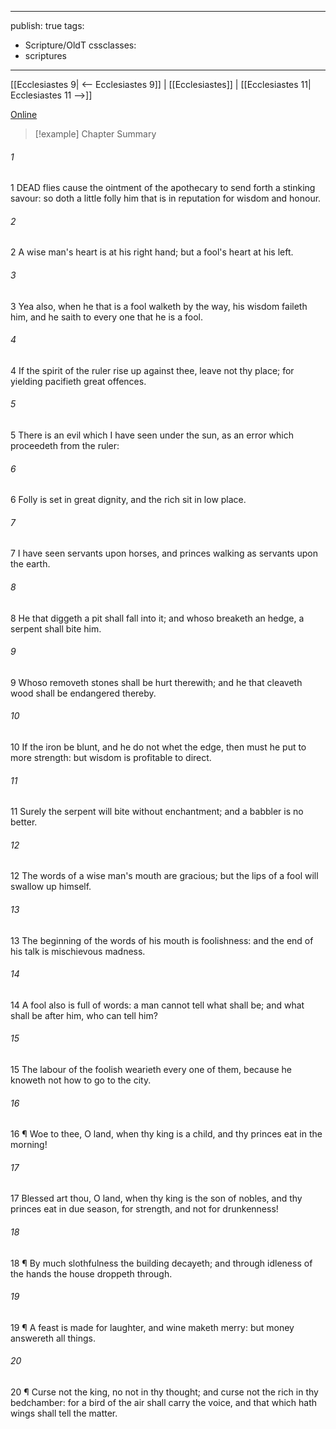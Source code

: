 

---
publish: true
tags:
  - Scripture/OldT
cssclasses:
  - scriptures
---
[[Ecclesiastes 9| <-- Ecclesiastes 9]] | [[Ecclesiastes]] | [[Ecclesiastes 11| Ecclesiastes 11 -->]]

[Online](https://churchofjesuschrist.org/study/scriptures/ot/eccl/10?lang=eng)

>[!example] Chapter Summary
>
###### 1
1 DEAD flies cause the ointment of the apothecary to send forth a stinking savour: so doth a little folly him that is in reputation for wisdom and honour.
###### 2
2 A wise man's heart is at his right hand; but a fool's heart at his left.
###### 3
3 Yea also, when he that is a fool walketh by the way, his wisdom faileth him, and he saith to every one that he is a fool.
###### 4
4 If the spirit of the ruler rise up against thee, leave not thy place; for yielding pacifieth great offences.
###### 5
5 There is an evil which I have seen under the sun, as an error which proceedeth from the ruler:
###### 6
6 Folly is set in great dignity, and the rich sit in low place.
###### 7
7 I have seen servants upon horses, and princes walking as servants upon the earth.
###### 8
8 He that diggeth a pit shall fall into it; and whoso breaketh an hedge, a serpent shall bite him.
###### 9
9 Whoso removeth stones shall be hurt therewith; and he that cleaveth wood shall be endangered thereby.
###### 10
10 If the iron be blunt, and he do not whet the edge, then must he put to more strength: but wisdom is profitable to direct.
###### 11
11 Surely the serpent will bite without enchantment; and a babbler is no better.
###### 12
12 The words of a wise man's mouth are gracious; but the lips of a fool will swallow up himself.
###### 13
13 The beginning of the words of his mouth is foolishness: and the end of his talk is mischievous madness.
###### 14
14 A fool also is full of words: a man cannot tell what shall be; and what shall be after him, who can tell him?
###### 15
15 The labour of the foolish wearieth every one of them, because he knoweth not how to go to the city.
###### 16
16 ¶ Woe to thee, O land, when thy king is a child, and thy princes eat in the morning!
###### 17
17 Blessed art thou, O land, when thy king is the son of nobles, and thy princes eat in due season, for strength, and not for drunkenness!
###### 18
18 ¶ By much slothfulness the building decayeth; and through idleness of the hands the house droppeth through.
###### 19
19 ¶ A feast is made for laughter, and wine maketh merry: but money answereth all things.
###### 20
20 ¶ Curse not the king, no not in thy thought; and curse not the rich in thy bedchamber: for a bird of the air shall carry the voice, and that which hath wings shall tell the matter.




